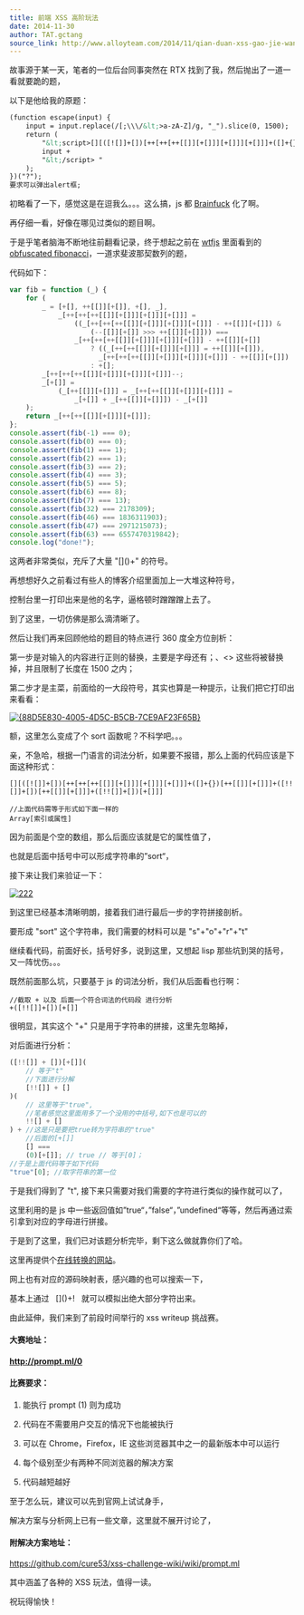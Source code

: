 ```yaml
---
title: 前端 XSS 高阶玩法
date: 2014-11-30
author: TAT.gctang
source_link: http://www.alloyteam.com/2014/11/qian-duan-xss-gao-jie-wan-fa/
---
```


<!-- {% raw %} - for jekyll -->

故事源于某一天，笔者的一位后台同事突然在 RTX 找到了我，然后抛出了一道一看就要跪的题，

以下是他给我的原题：

```html
(function escape(input) {
    input = input.replace(/[;\\\/&lt;>a-zA-Z]/g, "_").slice(0, 1500);
    return (
        "&lt;script>[][([![]]+[])[++[++[++[[]][+[]]][+[]]][+[]]]+([]+{})[++[[]][+[]]]+([!![]]+[])[++[[]][+[]]]+([!![]]+[])[+[]]]" +
        input +
        "&lt;/script> "
    );
})("?");
要求可以弹出alert框;
```

初略看了一下，感觉这是在逗我么。。。这么搞，js 都 [Brainfuck](http://en.wikipedia.org/wiki/Brainfuck "Brainfuck wiki") 化了啊。

再仔细一看，好像在哪见过类似的题目啊。

于是乎笔者脑海不断地往前翻看记录，终于想起之前在 [wtfjs](http://wtfjs.com/) 里面看到的 [obfuscated fibonacci](http://wtfjs.com/2013/02/12/obfuscated-fibonacci)，一道求斐波那契数列的题，

代码如下：

```javascript
var fib = function (_) {
    for (
        _ = [+[], ++[[]][+[]], +[], _],
            _[++[++[++[[]][+[]]][+[]]][+[]]] =
                ((_[++[++[++[[]][+[]]][+[]]][+[]]] - ++[[]][+[]]) &
                    (--[[]][+[]] >>> ++[[]][+[]])) ===
                _[++[++[++[[]][+[]]][+[]]][+[]]] - ++[[]][+[]]
                    ? ((_[++[++[[]][+[]]][+[]]] = ++[[]][+[]]),
                      _[++[++[++[[]][+[]]][+[]]][+[]]] - ++[[]][+[]])
                    : +[];
        _[++[++[++[[]][+[]]][+[]]][+[]]]--;
        _[+[]] =
            (_[++[[]][+[]]] = _[++[++[[]][+[]]][+[]]] =
                _[+[]] + _[++[[]][+[]]]) - _[+[]]
    );
    return _[++[++[[]][+[]]][+[]]];
};
console.assert(fib(-1) === 0);
console.assert(fib(0) === 0);
console.assert(fib(1) === 1);
console.assert(fib(2) === 1);
console.assert(fib(3) === 2);
console.assert(fib(4) === 3);
console.assert(fib(5) === 5);
console.assert(fib(6) === 8);
console.assert(fib(7) === 13);
console.assert(fib(32) === 2178309);
console.assert(fib(46) === 1836311903);
console.assert(fib(47) === 2971215073);
console.assert(fib(63) === 6557470319842);
console.log("done!");
```

这两者非常类似，充斥了大量 "\[]()+" 的符号。

再想想好久之前看过有些人的博客介绍里面加上一大堆这种符号，

控制台里一打印出来是他的名字，逼格顿时蹭蹭蹭上去了。

到了这里，一切仿佛是那么滴清晰了。

然后让我们再来回顾他给的题目的特点进行 360 度全方位剖析：

第一步是对输入的内容进行正则的替换，主要是字母还有；、&lt;> 这些将被替换掉，并且限制了长度在 1500 之内；

第二步才是主菜，前面给的一大段符号，其实也算是一种提示，让我们把它打印出来看看：

[![{88D5E830-4005-4D5C-B5CB-7CE9AF23F65B}](http://www.alloyteam.com/wp-content/uploads/2014/11/88D5E830-4005-4D5C-B5CB-7CE9AF23F65B.png)](http://www.alloyteam.com/wp-content/uploads/2014/11/88D5E830-4005-4D5C-B5CB-7CE9AF23F65B.png)

额，这里怎么变成了个 sort 函数呢？不科学吧。。。

亲，不急哈，根据一门语言的词法分析，如果要不报错，那么上面的代码应该是下面这种形式：

    [][([![]]+[])[++[++[++[[]][+[]]][+[]]][+[]]]+([]+{})[++[[]][+[]]]+([!![]]+[])[++[[]][+[]]]+([!![]]+[])[+[]]]
     
    //上面代码需等于形式如下面一样的
    Array[索引或属性]

因为前面是个空的数组，那么后面应该就是它的属性值了，

也就是后面中括号中可以形成字符串的”sort“，

接下来让我们来验证一下：

[![222](http://www.alloyteam.com/wp-content/uploads/2014/11/222.png)](http://www.alloyteam.com/wp-content/uploads/2014/11/222.png)

到这里已经基本清晰明朗，接着我们进行最后一步的字符拼接剖析。

要形成 "sort" 这个字符串，我们需要的材料可以是 "s"+"o"+"r"+"t"

继续看代码，前面好长，括号好多，说到这里，又想起 lisp 那些坑到哭的括号，又一阵忧伤。。。

既然前面那么坑，只要基于 js 的词法分析，我们从后面看也行啊：

    //截取 + 以及 后面一个符合词法的代码段 进行分析
    +([!![]]+[])[+[]]

很明显，其实这个 "+" 只是用于字符串的拼接，这里先忽略掉，

对后面进行分析：

```javascript
([!![]] + [])[+[]](
    // 等于"t"
    //下面进行分解
    [!![]] + []
)(
    // 这里等于"true",
    //笔者感觉这里面用多了一个没用的中括号,如下也是可以的
    !![] + []
) + //这是只是要把true转为字符串的"true"
    //后面的[+[]]
    [] ===
    (0)[+[]]; // true // 等于[0]；
//于是上面代码等于如下代码
"true"[0]; //取字符串的第一位
```

于是我们得到了 "t", 接下来只需要对我们需要的字符进行类似的操作就可以了，

这里利用的是 js 中一些返回值如”true“，”false“，”undefined“等等，然后再通过索引拿到对应的字母进行拼接。

于是到了这里，我们已对该题分析完毕，剩下这么做就靠你们了哈。

这里再提供个[在线转换的网站](http://discogscounter.getfreehosting.co.uk/js-noalnum.php?txt=alert%28%22a%22%29 "js-noalnum")。

网上也有对应的源码映射表，感兴趣的也可以搜索一下，

基本上通过   \[]()+!   就可以模拟出绝大部分字符出来。

由此延伸，我们来到了前段时间举行的 xss writeup 挑战赛。

#### 大赛地址：

#### <http://prompt.ml/0>

#### 比赛要求：

1. 能执行 prompt (1) 则为成功

2. 代码在不需要用户交互的情况下也能被执行

3. 可以在 Chrome，Firefox，IE 这些浏览器其中之一的最新版本中可以运行

4. 每个级别至少有两种不同浏览器的解决方案

5. 代码越短越好

至于怎么玩，建议可以先到官网上试试身手，

解决方案与分析网上已有一些文章，这里就不展开讨论了，

#### 附解决方案地址：

<https://github.com/cure53/xss-challenge-wiki/wiki/prompt.ml>

其中涵盖了各种的 XSS 玩法，值得一读。

祝玩得愉快！


<!-- {% endraw %} - for jekyll -->